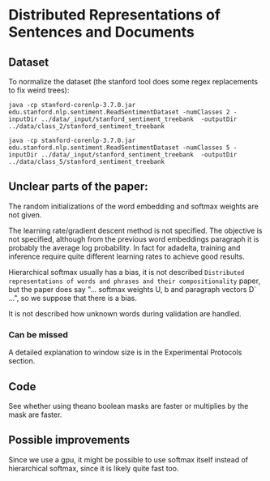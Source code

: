 # Distributed Representations of Sentences and Documents
## Dataset
To normalize the dataset (the stanford tool does some regex replacements to fix weird trees):

    java -cp stanford-corenlp-3.7.0.jar edu.stanford.nlp.sentiment.ReadSentimentDataset -numClasses 2 -inputDir ../data/_input/stanford_sentiment_treebank  -outputDir ../data/class_2/stanford_sentiment_treebank

    java -cp stanford-corenlp-3.7.0.jar edu.stanford.nlp.sentiment.ReadSentimentDataset -numClasses 5 -inputDir ../data/_input/stanford_sentiment_treebank  -outputDir ../data/class_5/stanford_sentiment_treebank

## Unclear parts of the paper:
The random initializations of the word embedding and softmax weights are not given.

The learning rate/gradient descent method is not specified. The objective is not specified, although from the previous word embeddings paragraph it is probably the average log probability. In fact for adadelta, training and inference require quite different learning rates to achieve good results.

Hierarchical softmax usually has a bias, it is not described `Distributed representations of words and phrases and their compositionality` paper, but the paper does say "... softmax weights U, b and paragraph vectors D` ...", so we suppose that there is a bias.

It is not described how unknown words during validation are handled.

### Can be missed
A detailed explanation to window size is in the Experimental Protocols section.

## Code
See whether using theano boolean masks are faster or multiplies by the mask are faster.

## Possible improvements
Since we use a gpu, it might be possible to use softmax itself instead of hierarchical softmax, since it is likely quite fast too.
